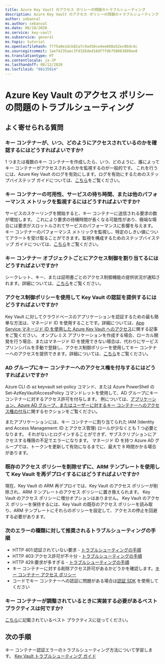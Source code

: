 ```yaml
---
title: Azure Key Vault のアクセス ポリシーの問題のトラブルシューティング
description: Azure Key Vault のアクセス ポリシーの問題のトラブルシューティング
author: sebansal
ms.author: sebansal
ms.date: 08/10/2020
ms.service: key-vault
ms.subservice: general
ms.topic: tutorial
ms.openlocfilehash: f775a0e1dcb82afc9a458ce4ee608a52ec06dc4c
ms.sourcegitcommit: 1aef4235aec3fd326ded18df7fdb750883809ae8
ms.translationtype: HT
ms.contentlocale: ja-JP
ms.lasthandoff: 08/12/2020
ms.locfileid: "88135914"
---
```

# <a name="troubleshooting-azure-key-vault-access-policy-issues"></a>Azure Key Vault のアクセス ポリシーの問題のトラブルシューティング

## <a name="frequently-asked-questions"></a>よく寄せられる質問

### <a name="how-can-i-identify-how-and-when-key-vaults-are-accessed"></a>キー コンテナーが、いつ、どのようにアクセスされているのかを確認するにはどうすればよいですか?
1 つまたは複数のキー コンテナーを作成したら、いつ、どのように、誰によってキー コンテナーがアクセスされるのかを監視するのが一般的です。 これを行うには、Azure Key Vault のログを有効にします。ログを有効にするためのステップバイステップ ガイドについては、[こちら](https://docs.microsoft.com/azure/key-vault/general/logging)をご覧ください。

### <a name="how-can-i-monitor-vault-availability-service-latency-periods-or-other-performance-metrics-for-key-vault"></a>キー コンテナーの可用性、サービスの待ち時間、または他のパフォーマンス メトリックを監視するにはどうすればよいですか?
サービスのスケーリングを開始すると、キー コンテナーに送信される要求の数が増加します。 これにより要求の待機時間が長くなる可能性があり、極端な場合には要求がスロットルされてサービスのパフォーマンスに影響を与えます。 キー コンテナーのパフォーマンス メトリックを監視し、特定のしきい値についてアラートを受け取ることができます。監視を構成するためのステップバイステップ ガイドについては、[こちら](https://docs.microsoft.com/azure/key-vault/general/alert)をご覧ください。

### <a name="how-can-i-assign-access-control-per-key-vault-object"></a>キー コンテナー オブジェクトごとにアクセス制御を割り当てるにはどうすればよいですか? 
シークレット、キー、または証明書ごとのアクセス制御機能の提供状況が通知されます。詳細については、[こちら](https://feedback.azure.com/forums/906355-azure-key-vault/suggestions/.32213176-per-secret-key-certificate-access-control)をご覧ください。

### <a name="how-can-i-provide-key-vault-authenticate-using-access-control-policy"></a>アクセス制御ポリシーを使用して Key Vault の認証を提供するにはどうすればよいですか?
Key Vault に対してクラウドベースのアプリケーションを認証するための最も簡単な方法は、マネージド ID を使用することです。詳細については、[App Service マネージド ID を使用した Azure Key Vault へのアクセス]( https://docs.microsoft.com/azure/key-vault/general/managed-identity)に関する記事をご覧ください。
オンプレミス アプリケーションを作成する場合、ローカル開発を行う場合、またはマネージド ID を使用できない場合は、代わりにサービス プリンシパルを手動で登録し、アクセス制御ポリシーを使用してキー コンテナーへのアクセスを提供できます。詳細については、[こちら](https://docs.microsoft.com/azure/key-vault/general/group-permissions-for-apps)をご覧ください。


### <a name="how-can-i-give-the-ad-group-access-to-the-key-vault"></a>AD グループにキー コンテナーへのアクセス権を付与するにはどうすればよいですか?
Azure CLI の az keyvault set-policy コマンド、または Azure PowerShell の Set-AzKeyVaultAccessPolicy コマンドレットを使用して、AD グループにキー コンテナーに対するアクセス許可を付与します。 例については、[アプリケーション、Azure AD グループ、またはユーザーに対するキー コンテナーへのアクセス権の付与](https://docs.microsoft.com/azure/key-vault/general/group-permissions-for-apps#give-the-principal-access-to-your-key-vault)に関するセクションをご覧ください。

またアプリケーションには、キー コンテナーに割り当てられた IAM (Identity and Access Management: ID とアクセス管理) ロールが少なくとも 1 つ必要となります。 それがないとログインすることができず、サブスクリプションにアクセスする権限の不足でエラーになります。 マネージド ID を持つ Azure AD グループでは、トークンを更新して有効になるまでに、最大で 8 時間かかる場合があります。

### <a name="how-can-i-redeploy-key-vault-with-arm-template-without-deleting-existing-access-policies"></a>既存のアクセス ポリシーを削除せずに、ARM テンプレートを使用して Key Vault を再デプロイするにはどうすればよいですか?
現在、Key Vault の ARM 再デプロイでは、Key Vault のアクセス ポリシーが削除され、ARM テンプレートのアクセス ポリシーに置き換えられます。 Key Vault のアクセス ポリシーに増分オプションはありません。 Key Vault のアクセス ポリシーを保持するには、Key Vault の既存のアクセス ポリシーを読み取り、ARM テンプレートにそれらのポリシーを設定して、アクセスの停止を回避する必要があります。

### <a name="recommended-troubleshooting-steps-for-following-error-types"></a>次のエラーの種類に対して推奨されるトラブルシューティングの手順
* HTTP 401:認証されていない要求 - [トラブルシューティングの手順](https://docs.microsoft.com/azure/key-vault/general/rest-error-codes#http-401-unauthenticated-request)
* HTTP 403:アクセス許可が不十分 - [トラブルシューティングの手順](https://docs.microsoft.com/azure/key-vault/general/rest-error-codes#http-403-insufficient-permissions)
* HTTP 429:要求が多すぎる - [トラブルシューティングの手順](https://docs.microsoft.com/azure/key-vault/general/rest-error-codes#http-429-too-many-requests)
* キー コンテナーに対する削除アクセス許可があるかどうかを確認します。[キー コンテナー アクセス ポリシー](https://docs.microsoft.com/azure/key-vault/general/group-permissions-for-apps)
* コードでキー コンテナーへの認証に問題がある場合は[認証 SDK](https://azure.github.io/azure-sdk/posts/2020-02-25/defaultazurecredentials.html) を使用してください

### <a name="what-are-the-best-practices-i-should-implement-when-key-vault-is-getting-throttled"></a>キー コンテナーが調整されているときに実装する必要があるベスト プラクティスは何ですか?
[こちら](https://docs.microsoft.com/azure/key-vault/general/overview-throttling#how-to-throttle-your-app-in-response-to-service-limits)に記載されているベスト プラクティスに従ってください。

## <a name="next-steps"></a>次の手順

キー コンテナー認証エラーのトラブルシューティング方法について学習します。 [Key Vault トラブルシューティング ガイド](https://docs.microsoft.com/azure/key-vault/general/rest-error-codes)
